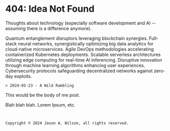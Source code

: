 #  404: Idea Not Found

Thoughts about technology (especially
software development and AI -- assuming there is a difference
anymore).

Quantum entanglement disruptors leveraging
blockchain synergies. Full-stack neural networks,
synergistically optimizing big data analytics for
cloud-native microservices. Agile DevOps
methodologies accelerating containerized
Kubernetes deployments. Scalable serverless
architectures utilizing edge computing for
real-time AI inferencing. Disruptive innovation
through machine learning algorithms enhancing user
experiences. Cybersecurity protocols safeguarding
decentralized networks against zero-day exploits.

```
> 2024-05-23 - A Wild Rambling

```
This would be the body of me post.

Blah blah blah. Lorem Ipsum, etc.
```


Copyright © 2024 Jason A. Wilson, all rights reserved.
